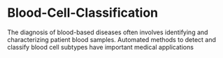 # Blood-Cell-Classification
The diagnosis of blood-based diseases often involves identifying and characterizing patient blood samples. Automated methods to detect and classify blood cell subtypes have important medical applications
